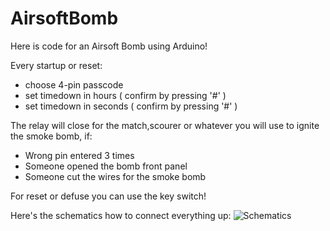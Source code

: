 # AirsoftBomb

Here is code for an Airsoft Bomb using Arduino!

Every startup or reset:
* choose 4-pin passcode
* set timedown in hours   ( confirm by pressing '#' ) 
* set timedown in seconds ( confirm by pressing '#' ) 

The relay will close for the match,scourer or whatever you will use to ignite the smoke bomb, if:
* Wrong pin entered 3 times
* Someone opened the bomb front panel
* Someone cut the wires for the smoke bomb

For reset or defuse you can use the key switch!

Here's the schematics how to connect everything up:
![Schematics](https://i.imgur.com/tNbkopz.png)
